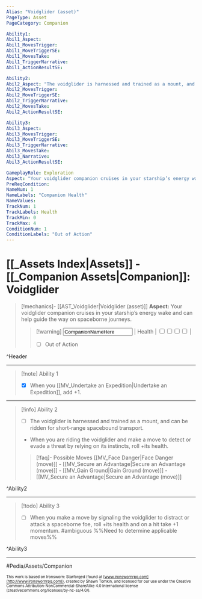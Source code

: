 ```yaml
---
Alias: "Voidglider (asset)"
PageType: Asset
PageCategory: Companion

Ability1:
Abil1_Aspect:
Abil1_MovesTrigger:
Abil1_MoveTriggerSE:
Abil1_MovesTake:
Abil1_TriggerNarrative:
Abil1_ActionResultSE:

Ability2:
Abil2_Aspect: "The voidglider is harnessed and trained as a mount, and can be ridden for short-range spacebound transport."
Abil2_MovesTrigger:
Abil2_MoveTriggerSE:
Abil2_TriggerNarrative:
Abil2_MovesTake:
Abil2_ActionResultSE:

Ability3:
Abil3_Aspect:
Abil3_MovesTrigger:
Abil3_MoveTriggerSE:
Abil3_TriggerNarrative:
Abil3_MovesTake:
Abil3_Narrative:
Abil3_ActionResultSE:

GameplayRole: Exploration
Aspect: "Your voidglider companion cruises in your starship’s energy wake and can help guide the way on spaceborne journeys. "
PreReqCondition: 
NameNum: 1
NameLabels: "Companion Health"
NameValues:
TrackNum: 1
TrackLabels: Health
TrackMin: 0
TrackMax: 4
ConditionNum: 1
ConditionLabels: "Out of Action"
---
```

# [[_Assets Index|Assets]] - [[_Companion Assets|Companion]]: Voidglider

> [!mechanics]- [[AST_Voidglider|Voidglider (asset)]]
> **Aspect:** Your voidglider companion cruises in your starship’s energy wake and can help guide the way on spaceborne journeys. 
> > [!warning] <input type=texbox value="CompanionNameHere"> | Health | <input type="checkbox" /><input type="checkbox" /><input type="checkbox" /><input type="checkbox" /> |
> > - [ ] Out of Action

^Header

___
> [!note] Ability 1
> - [x] When you [[MV_Undertake an Expedition|Undertake an Expedition]], add +1.
___
> [!info] Ability 2
> - [ ] The voidglider is harnessed and trained as a mount, and can be ridden for short-range spacebound transport. 
> - When you are riding the voidglider and make a move to detect or evade a threat by relying on its instincts, roll +its health.
> > [!faq]- Possible Moves
> > [[MV_Face Danger|Face Danger (move)]] - [[MV_Secure an Advantage|Secure an Advantage (move)]] - [[MV_Gain Ground|Gain Ground (move)]] - [[MV_Secure an Advantage|Secure an Advantage (move)]]

^Ability2

___
> [!todo] Ability 3
> - [ ] When you make a move by signaling the voidglider to distract or attack a spaceborne foe, roll +its health and on a hit take +1 momentum. #ambiguous %%Need to determine applicable moves%%

^Ability3

___

#Pedia/Assets/Companion 

<font size=-2>This work is based on Ironsworn: Starforged (found at [www.ironswornrpg.com](http://www.ironswornrpg.com)), created by Shawn Tomkin, and licensed for our use under the Creative Commons Attribution-NonCommercial-ShareAlike 4.0 International license  (creativecommons.org/licenses/by-nc-sa/4.0/).</font>